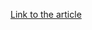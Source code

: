 [Link to the article](https://www.sentinelone.com/labs/acidrain-a-modem-wiper-rains-down-on-europe/)
